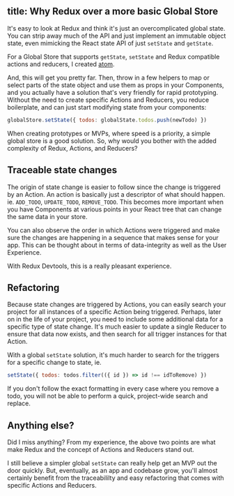 title: Why Redux over a more basic Global Store
---

It's easy to look at Redux and think it's just an overcomplicated global state. You can strip away much of the API and just implement an immutable object state, even mimicking the React state API of just `setState` and `getState`. 

<div class="note">For a Global Store that supports <code>getState</code>, <code>setState</code> and Redux compatible actions and reducers, I created <a href="https://github.com/staydecent/atom" target="_blank">atom</a>.</div>

And, this will get you pretty far. Then, throw in a few helpers to map or select parts of the state object and use them as props in your Components, and you actually have a solution that's very friendly for rapid prototyping. Without the need to create specific Actions and Reducers, you reduce boilerplate, and can just start modifying state from your components:

```javascript
globalStore.setState({ todos: globalState.todos.push(newTodo) })
```

When creating prototypes or MVPs, where speed is a priority, a simple global store is a good solution. So, why would you bother with the added complexity of Redux, Actions, and Reducers?

## Traceable state changes

The origin of state change is easier to follow since the change is triggered by an Action. An action is basically just a descriptor of what should happen. ie. `ADD_TODO`, `UPDATE_TODO`, `REMOVE_TODO`. This becomes more important when you have Components at various points in your React tree that can change the same data in your store.

You can also observe the order in which Actions were triggered and make sure the changes are happening in a sequence that makes sense for your app. This can be thought about in terms of data-integrity as well as the User Experience.

With Redux Devtools, this is a really pleasant experience.

## Refactoring

Because state changes are triggered by Actions, you can easily search your project for all instances of a specific Action being triggered. Perhaps, later on in the life of your project, you need to include some additional data for a specific type of state change. It's much easier to update a single Reducer to ensure that data now exists, and then search for all trigger instances for that Action.

With a global `setState` solution, it's much harder to search for the triggers for a specific change to state, ie. 

```javascript
setState({ todos: todos.filter(({ id }) => id !== idToRemove) })
```

If you don't follow the exact formatting in every case where you remove a todo, you will not be able to perform a quick, project-wide search and replace.

## Anything else?

Did I miss anything? From my experience, the above two points are what make Redux and the concept of Actions and Reducers stand out.

I still believe a simpler global `setState` can really help get an MVP out the door quickly. But, eventually, as an app and codebase grow, you'll almost certainly benefit from the traceabililty and easy refactoring that comes with specific Actions and Reducers.
